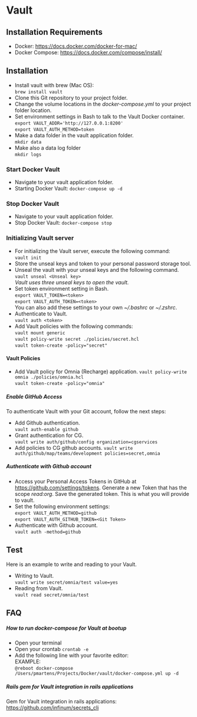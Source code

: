 # Vault

## Installation Requirements
- Docker: https://docs.docker.com/docker-for-mac/
- Docker Compose: https://docs.docker.com/compose/install/

## Installation
- Install vault with brew (Mac OS):<br>
`brew install vault`
- Clone this Git repository to your project folder.
- Change the volume locations in the _docker-compose.yml_ to your project folder location.
- Set environment settings in Bash to talk to the Vault Docker container.<br>
`export VAULT_ADDR='http://127.0.0.1:8200'`<br>
`export VAULT_AUTH_METHOD=token`<br>
- Make a data folder in the vault application folder.<br>
`mkdir data`
- Make also a data log folder<br>
`mkdir logs`

### Start Docker Vault
- Navigate to your vault application folder.
- Starting Docker Vault:
`docker-compose up -d`

### Stop Docker Vault
- Navigate to your vault application folder.
- Stop Docker Vault:
`docker-compose stop`

### Initializing Vault server
- For initializing the Vault server, execute the following command:<br>
`vault init`
- Store the unseal keys and token to your personal password storage tool.
- Unseal the vault with your unseal keys and the following command.<br>
`vault unseal <Unseal key>`<br>
 _Vault uses three unseal keys to open the vault._
- Set token environment setting in Bash.<br> 
`export VAULT_TOKEN=<token>`<br>
`export VAULT_AUTH_TOKEN=<token>`<br>
You can also add these settings to your own _~/.bashrc_ or _~/.zshrc_.
- Authenticate to Vault.<br>
`vault auth <token>`
- Add Vault policies with the following commands:<br>
`vault mount generic`<br>
`vault policy-write secret ./policies/secret.hcl`<br>
`vault token-create -policy="secret"`<br>

#### Vault Policies
- Add Vault policy for Omnia (Recharge) application.
`vault policy-write omnia ./policies/omnia.hcl`<br>
`vault token-create -policy="omnia"`<br>

##### Enable GitHub Access
To authenticate Vault with your Git account, follow the next steps:
- Add Github authentication.<br>
`vault auth-enable github`
- Grant authentication for CG.<br>
`vault write auth/github/config organization=cgservices`
- Add policies to CG github accounts.
`vault write auth/github/map/teams/development policies=secret,omnia`

##### Authenticate with Github account
- Access your Personal Access Tokens in GitHub at https://github.com/settings/tokens. Generate a new Token that has the scope _read:org_. Save the generated token. This is what you will provide to vault.
- Set the following environment settings:<br>
`export VAULT_AUTH_METHOD=github`<br>
`export VAULT_AUTH_GITHUB_TOKEN=<Git Token>`
- Authenticate with Github account.<br>
`vault auth -method=github`

## Test
Here is an example to write and reading to your Vault.
- Writing to Vault.<br>
`vault write secret/omnia/test value=yes`
- Reading from Vault.<br>
`vault read secret/omnia/test`

## FAQ

##### How to run docker-compose for Vault at bootup
- Open your terminal
- Open your crontab
`crontab -e`
- Add the following line with your favorite editor:<br>
EXAMPLE:<br>
`@reboot docker-compose /Users/pmartens/Projects/Docker/vault/docker-compose.yml up -d`

##### Rails gem for Vault integration in rails applications
 Gem for Vault integration in rails applications:
 https://github.com/infinum/secrets_cli

